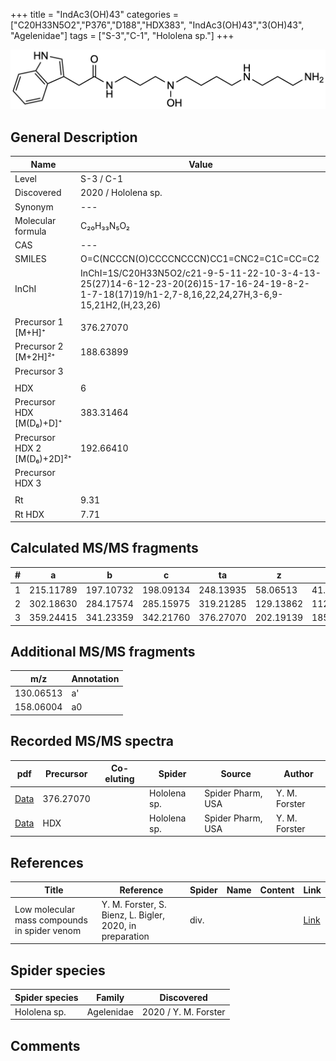 +++
title = "IndAc3(OH)43"
categories = ["C20H33N5O2","P376","D188","HDX383",
"IndAc3(OH)43","3(OH)43",
"Agelenidae"]
tags = ["S-3","C-1",
"Hololena sp."]
+++

![](/img/IndAc3(OH)43.png)

## General Description

| Name                       | Value              |
|----------------------------|--------------------|
| Level                      | S-3 / C-1          |
| Discovered                 | 2020 / Hololena sp. |
| Synonym                    | ---                |
| Molecular formula          | C₂₀H₃₃N₅O₂                    |
| CAS                        | ---                |
| SMILES | O=C(NCCCN(O)CCCCNCCCN)CC1=CNC2=C1C=CC=C2  |
| InChI  | InChI=1S/C20H33N5O2/c21-9-5-11-22-10-3-4-13-25(27)14-6-12-23-20(26)15-17-16-24-19-8-2-1-7-18(17)19/h1-2,7-8,16,22,24,27H,3-6,9-15,21H2,(H,23,26)  |
|                            |                    |
| Precursor 1 [M+H]⁺         | 376.27070                   |
| Precursor 2 [M+2H]²⁺       | 188.63899                   |
| Precursor 3                |                    |
|                            |                    |
| HDX                        | 6                   |
| Precursor HDX   [M(D₆)+D]⁺   | 383.31464                  |
| Precursor HDX 2 [M(D₆)+2D]²⁺ | 192.66410                  |
| Precursor HDX 3            |                    |
|                            |                    |
| Rt                         | 9.31                   |
| Rt HDX                     | 7.71                   |

## Calculated MS/MS fragments

| # | a         | b         | c         | ta        | z         | y         | tz        |
|---|-----------|-----------|-----------|-----------|-----------|-----------|-----------|
| 1 | 215.11789 | 197.10732 | 198.09134 | 248.13935 | 58.06513 | 41.03858 | 75.09167 |
| 2 | 302.18630 | 284.17574 | 285.15975 | 319.21285 | 129.13862 | 112.11208 | 162.16009 |
| 3 | 359.24415 | 341.23359 | 342.21760 | 376.27070 | 202.19139 | 185.16484 | 219.21794 |

## Additional MS/MS fragments

| m/z | Annotation |
|-----|------------|
| 130.06513 | a'         |
| 158.06004 | a0         |

## Recorded MS/MS spectra

| pdf                                             | Precursor | Co-eluting | Spider      | Source                       | Author        |
|-------------------------------------------------|-----------|------------|-------------|------------------------------|---------------|
| [Data](/pdf/Hololena-sp/376_IndAc3(OH)43_Ho-sp.pdf) | 376.27070 |           | Hololena sp. | Spider Pharm, USA | Y. M. Forster |
| [Data](/pdf/Hololena-sp/376_IndAc3(OH)43_Ho-sp_HDX.pdf) | HDX |           | Hololena sp. | Spider Pharm, USA | Y. M. Forster |


## References

| Title | Reference | Spider | Name | Content | Link |
|-------|-----------|--------|------|---------|------|
| Low molecular mass compounds in spider venom      | Y. M. Forster, S. Bienz, L. Bigler, 2020, in preparation          | div.       |   |   | [Link](unknown) |

## Spider species

| Spider species     | Family     | Discovered           |
|--------------------|------------|----------------------|
| Hololena sp.       | Agelenidae | 2020 / Y. M. Forster |


## Comments